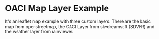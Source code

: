 # OACI Map Layer Example

It's an leaflet map example with three custom layers. There are the basic map from openstreetmap, the OACI Layer from skydreamsoft (SDVFR) and the weather layer from rainviewer.